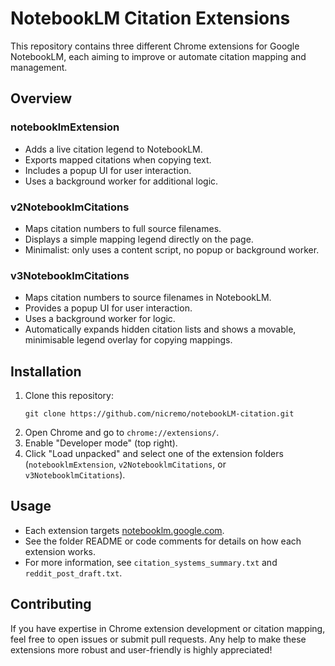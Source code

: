 # NotebookLM Citation Extensions

This repository contains three different Chrome extensions for Google NotebookLM, each aiming to improve or automate citation mapping and management.

## Overview

### notebooklmExtension
- Adds a live citation legend to NotebookLM.
- Exports mapped citations when copying text.
- Includes a popup UI for user interaction.
- Uses a background worker for additional logic.

### v2NotebooklmCitations
- Maps citation numbers to full source filenames.
- Displays a simple mapping legend directly on the page.
- Minimalist: only uses a content script, no popup or background worker.

### v3NotebooklmCitations
- Maps citation numbers to source filenames in NotebookLM.
- Provides a popup UI for user interaction.
- Uses a background worker for logic.
- Automatically expands hidden citation lists and shows a movable, minimisable legend overlay for copying mappings.

## Installation

1. Clone this repository:
   ```
   git clone https://github.com/nicremo/notebookLM-citation.git
   ```
2. Open Chrome and go to `chrome://extensions/`.
3. Enable "Developer mode" (top right).
4. Click "Load unpacked" and select one of the extension folders (`notebooklmExtension`, `v2NotebooklmCitations`, or `v3NotebooklmCitations`).

## Usage

- Each extension targets [notebooklm.google.com](https://notebooklm.google.com).
- See the folder README or code comments for details on how each extension works.
- For more information, see `citation_systems_summary.txt` and `reddit_post_draft.txt`.

## Contributing

If you have expertise in Chrome extension development or citation mapping, feel free to open issues or submit pull requests. Any help to make these extensions more robust and user-friendly is highly appreciated!
